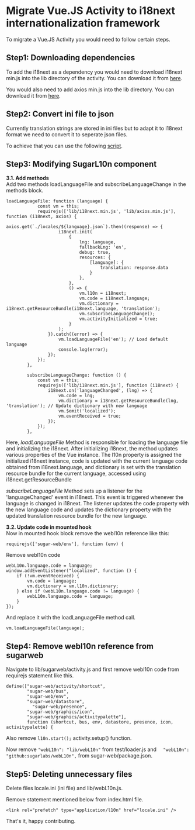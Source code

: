 # Migrate Vue.JS Activity to i18next internationalization framework
To migrate a Vue.JS Activity you would need to follow certain steps.

## Step1: Downloading dependencies
To add the i18next as a dependency you would need to download i18next min.js into the lib directory of the activity. You can download it from [here](../../activities/Measure.activity/lib/i18next.min.js).

You would also need to add axios min.js into the lib directory. You can download it from [here](../../activities/Measure.activity/lib/axios.min.js). 

## Step2: Convert ini file to json
Currently translation strings are stored in ini files but to adapt it to i18next format we need to convert it to seperate json files.

To achieve that you can use the following [script](https://github.com/llaske/l10nstudy/blob/master/ini2json.js).

## Step3: Modifying SugarL10n component
**3.1. Add methods**  
Add two methods loadLanguageFile and subscribeLanguageChange in the methods block.
```
loadLanguageFile: function (language) {
			const vm = this;
			requirejs(['lib/i18next.min.js', 'lib/axios.min.js'], function (i18next, axios) {
				axios.get(`./locales/${language}.json`).then((response) => {
					i18next.init(
						{
							lng: language,
							fallbackLng: 'en',
							debug: true,
							resources: {
								[language]: {
									translation: response.data
								}
							},
						},
						() => {
							vm.l10n = i18next;
							vm.code = i18next.language;
							vm.dictionary = i18next.getResourceBundle(i18next.language, 'translation');
							vm.subscribeLanguageChange();
							vm.activityInitialized = true;
						}
					);
				}).catch((error) => {
					vm.loadLanguageFile('en'); // Load default language
					console.log(error);
				});
			});
		},

		subscribeLanguageChange: function () {
			const vm = this;
			requirejs(['lib/i18next.min.js'], function (i18next) {
				i18next.on('languageChanged', (lng) => {
					vm.code = lng;
					vm.dictionary = i18next.getResourceBundle(lng, 'translation'); // Update dictionary with new language
					vm.$emit('localized');
					vm.eventReceived = true;
				});
			});
		},  
```
Here, *loadLanguageFile* Method is responsible for loading the language file and initializing the i18next. After initializing i18next, the method updates various properties of the Vue instance. The l10n property is assigned the initialized i18next instance, code is updated with the current language code obtained from i18next.language, and dictionary is set with the translation resource bundle for the current language, accessed using i18next.getResourceBundle

*subscribeLanguageFile* Method sets up a listener for the 'languageChanged' event in i18next. This event is triggered whenever the language is changed in i18next. The listener updates the code property with the new language code and updates the dictionary property with the updated translation resource bundle for the new language.

**3.2. Update code in mounted hook**   
Now in mounted hook block remove the webl10n reference like this:  
```
requirejs(['sugar-web/env'], function (env) {
```
Remove webl10n code 
```
webL10n.language.code = language;
window.addEventListener("localized", function () {
	if (!vm.eventReceived) {
		vm.code = language;
		vm.dictionary = vm.l10n.dictionary;
	} else if (webL10n.language.code != language) {
		webL10n.language.code = language;
	}
});
```
And replace it with the loadLanguageFile method call.  
```
vm.loadLanguageFile(language);
```
## Step4: Remove webl10n reference from sugarweb
Navigate to lib/sugarweb/activity.js and first remove webl10n code from requirejs statement like this.

```
define(["sugar-web/activity/shortcut",
        "sugar-web/bus",
        "sugar-web/env",
        "sugar-web/datastore",
		  "sugar-web/presence",
        "sugar-web/graphics/icon",
        "sugar-web/graphics/activitypalette"],
		function (shortcut, bus, env, datastore, presence, icon, activitypalette) {

```
Also remove ```l10n.start();``` activity.setup() function.

Now remove  ``` "webL10n": "lib/webL10n" ``` from test/loader.js and ```  "webL10n": "github:sugarlabs/webL10n",``` from sugar-web/package.json.

## Step5: Deleting unnecessary files
Delete files locale.ini (ini file) and lib/webL10n.js.

Remove statement mentioned below from index.html file.
```
<link rel="prefetch" type="application/l10n" href="locale.ini" />
``` 

That's it, happy contributing.